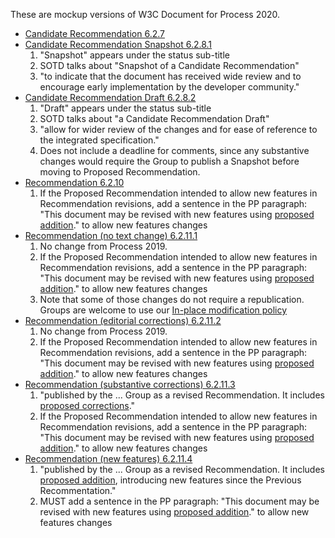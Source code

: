 These are mockup versions of W3C Document for Process 2020.

* [Candidate Recommendation 6.2.7](https://htmlpreview.github.io/?https://github.com/w3c/tr-design/blob/gh-pages/p2020mockup/cr-6.2.7.html)
* [Candidate Recommendation Snapshot 6.2.8.1](https://htmlpreview.github.io/?https://github.com/w3c/tr-design/blob/gh-pages/p2020mockup/cr-6.2.8.1.html)
  1. "Snapshot" appears under the status sub-title
  1. SOTD talks about "Snapshot of a Candidate Recommendation"
  1. "to indicate that the document has received wide review and to encourage early implementation by the developer community."
* [Candidate Recommendation Draft 6.2.8.2](https://htmlpreview.github.io/?https://github.com/w3c/tr-design/blob/gh-pages/p2020mockup/cr-6.2.8.2.html)
  1. "Draft" appears under the status sub-title
  1. SOTD talks about "a Candidate Recommendation Draft"
  1. "allow for wider review of the changes and for ease of reference to the integrated specification."
  1. Does not include a deadline for comments, since any substantive changes would require the Group to publish a Snapshot before moving to Proposed Recommendation.
* [Recommendation 6.2.10](https://htmlpreview.github.io/?https://github.com/w3c/tr-design/blob/gh-pages/p2020mockup/rec-6.2.10.html)
  1. If the Proposed Recommendation intended to allow new features in Recommendation revisions, add a sentence in the PP paragraph: "This document may be revised with new features using [proposed addition](https://w3c.github.io/w3process/#proposed-addition)." to allow new features changes
* [Recommendation (no text change) 6.2.11.1](https://htmlpreview.github.io/?https://github.com/w3c/tr-design/blob/gh-pages/p2020mockup/rec-6.2.11.1.html)
  1. No change from Process 2019.
  1. If the Proposed Recommendation intended to allow new features in Recommendation revisions, add a sentence in the PP paragraph: "This document may be revised with new features using [proposed addition](https://w3c.github.io/w3process/#proposed-addition)." to allow new features changes
  1. Note that some of those changes do not require a republication. Groups are welcome to use our [In-place modification policy](https://www.w3.org/2003/01/republishing/)
* [Recommendation (editorial corrections) 6.2.11.2](https://htmlpreview.github.io/?https://github.com/w3c/tr-design/blob/gh-pages/p2020mockup/rec-6.2.11.2.html)
  1. No change from Process 2019.
  1. If the Proposed Recommendation intended to allow new features in Recommendation revisions, add a sentence in the PP paragraph: "This document may be revised with new features using [proposed addition](https://w3c.github.io/w3process/#proposed-addition)." to allow new features changes
* [Recommendation (substantive corrections) 6.2.11.3](https://htmlpreview.github.io/?https://github.com/w3c/tr-design/blob/gh-pages/p2020mockup/rec-6.2.11.3.html)
  1. "published by the ... Group as a revised Recommendation. It includes [proposed corrections](https://w3c.github.io/w3process/#proposed-correction)."
  1. If the Proposed Recommendation intended to allow new features in Recommendation revisions, add a sentence in the PP paragraph: "This document may be revised with new features using [proposed addition](https://w3c.github.io/w3process/#proposed-addition)." to allow new features changes
* [Recommendation (new features) 6.2.11.4](https://htmlpreview.github.io/?https://github.com/w3c/tr-design/blob/gh-pages/p2020mockup/rec-6.2.11.4.html)
  1. "published by the ... Group as a revised Recommendation. It includes [proposed addition](https://w3c.github.io/w3process/#proposed-addition), introducing new features since the Previous Recommentation."
  1. MUST add a sentence in the PP paragraph: "This document may be revised with new features using [proposed addition](https://w3c.github.io/w3process/#proposed-addition)." to allow new features changes


